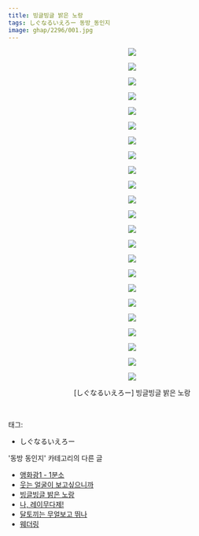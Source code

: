 ```yaml
---
title: 빙글빙글 밝은 노랑
tags: しぐなるいえろー 동방_동인지
image: ghap/2296/001.jpg
---
```

<div class="article">
<p style="text-align: center; clear: none; float: none;"><img src="{{ site.nasurl }}/ghap/2296/001.jpg"/></p>
<p style="text-align: center; clear: none; float: none;"><img src="{{ site.nasurl }}/ghap/2296/002.jpg"/></p>
<p style="text-align: center; clear: none; float: none;"><img src="{{ site.nasurl }}/ghap/2296/003.jpg"/></p>
<p style="text-align: center; clear: none; float: none;"><img src="{{ site.nasurl }}/ghap/2296/004.jpg"/></p>
<p style="text-align: center; clear: none; float: none;"><img src="{{ site.nasurl }}/ghap/2296/005.jpg"/></p>
<p style="text-align: center; clear: none; float: none;"><img src="{{ site.nasurl }}/ghap/2296/006.jpg"/></p>
<p style="text-align: center; clear: none; float: none;"><img src="{{ site.nasurl }}/ghap/2296/007.jpg"/></p>
<p style="text-align: center; clear: none; float: none;"><img src="{{ site.nasurl }}/ghap/2296/008.jpg"/></p>
<p style="text-align: center; clear: none; float: none;"><img src="{{ site.nasurl }}/ghap/2296/009.jpg"/></p>
<p style="text-align: center; clear: none; float: none;"><img src="{{ site.nasurl }}/ghap/2296/010.jpg"/></p>
<p style="text-align: center; clear: none; float: none;"><img src="{{ site.nasurl }}/ghap/2296/011.jpg"/></p>
<p style="text-align: center; clear: none; float: none;"><img src="{{ site.nasurl }}/ghap/2296/012.jpg"/></p>
<p style="text-align: center; clear: none; float: none;"><img src="{{ site.nasurl }}/ghap/2296/013.jpg"/></p>
<p style="text-align: center; clear: none; float: none;"><img src="{{ site.nasurl }}/ghap/2296/014.jpg"/></p>
<p style="text-align: center; clear: none; float: none;"><img src="{{ site.nasurl }}/ghap/2296/015.jpg"/></p>
<p style="text-align: center; clear: none; float: none;"><img src="{{ site.nasurl }}/ghap/2296/016.jpg"/></p>
<p style="text-align: center; clear: none; float: none;"><img src="{{ site.nasurl }}/ghap/2296/017.jpg"/></p>
<p style="text-align: center; clear: none; float: none;"><img src="{{ site.nasurl }}/ghap/2296/018.jpg"/></p>
<p style="text-align: center; clear: none; float: none;"><img src="{{ site.nasurl }}/ghap/2296/019.jpg"/></p>
<p style="text-align: center; clear: none; float: none;"><img src="{{ site.nasurl }}/ghap/2296/020.jpg"/></p>
<p style="text-align: center; clear: none; float: none;"><img src="{{ site.nasurl }}/ghap/2296/021.jpg"/></p>
<p style="text-align: center; clear: none; float: none;"><img src="{{ site.nasurl }}/ghap/2296/022.jpg"/></p>
<p style="text-align: center; clear: none; float: none;"><img src="{{ site.nasurl }}/ghap/2296/023.jpg"/></p>
<p style="text-align: center; clear: none; float: none;">[しぐなるいえろー] 빙글빙글 밝은 노랑</p>
<p><br/></p>
</div><div class="tagTrail">
<p>태그: </p>
<ul>
<li>しぐなるいえろー</li>
</ul>
</div><div class="another">
<p>'동방 동인지' 카테고리의 다른 글</p>
<ul>
<li><a href="/2016-09-23-ghap_2298">앵화광1 - 1분소</a></li>
<li><a href="/2016-09-23-ghap_2297">웃는 얼굴이 보고싶으니까</a></li>
<li><a href="/2016-09-23-ghap_2296">빙글빙글 밝은 노랑</a></li>
<li><a href="/2016-09-23-ghap_2295">나, 레이무다제!</a></li>
<li><a href="/2016-09-23-ghap_2294">달토끼는 무얼보고 뛰나</a></li>
<li><a href="/2016-09-23-ghap_2293">웨더링</a></li>
</ul>
</div><div class="cb_module cb_fluid">
<div class="cb_wrt cb_profile">
</div><!-- commentList close -->
</div>